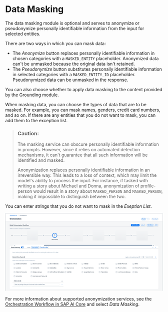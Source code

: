 <!-- loio79911bdac16f47c294870741fdfef744 -->

# Data Masking

The data masking module is optional and serves to anonymize or pseudonymize personally identifiable information from the input for selected entities.

There are two ways in which you can mask data:

-   The *Anonymize* button replaces personally identifiable information in chosen categories with a `MASKED_ENTITY` placeholder. Anonymized data can't be unmasked because the original data isn't retained.
-   The *Pseudonymize* button substitutes personally identifiable information in selected categories with a `MASKED_ENTITY_ID` placeholder. Pseudonymized data can be unmasked in the response.

You can also choose whether to apply data masking to the content provided by the Grounding module.

When masking data, you can choose the types of data that are to be masked. For example, you can mask names, genders, credit card numbers, and so on. If there are any entities that you do not want to mask, you can add them to the exception list.

> ### Caution:  
> The masking service can obscure personally identifiable information in prompts. However, since it relies on automated detection mechanisms, it can't guarantee that all such information will be identified and masked.
> 
> Anonymization replaces personally identifiable information in an irreversible way. This leads to a loss of context, which may limit the model's ability to process the input. For instance, if tasked with writing a story about Michael and Donna, anonymization of profile-person would result in a story about `MASKED_PERSON` and `MASKED_PERSON`, making it impossible to distinguish between the two.

You can enter strings that you do not want to mask in the *Exeption List*.

![](images/data_making_6b_95be013.png)

For more information about supported anonymization services, see the [Orchestration Workflow in SAP AI Core](https://help.sap.com/docs/AI_CORE/2d6c5984063c40a59eda62f4a9135bee/b233648e0696461984410c38448fc81b.html) and select *Data Masking*.

